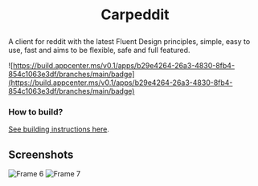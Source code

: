 # <p align="center">Carpeddit</p>
A client for reddit with the latest Fluent Design principles, simple, easy to use, fast and aims to be flexible, safe and full featured.

![https://build.appcenter.ms/v0.1/apps/b29e4264-26a3-4830-8fb4-854c1063e3df/branches/main/badge](https://build.appcenter.ms/v0.1/apps/b29e4264-26a3-4830-8fb4-854c1063e3df/branches/main/badge)

### How to build?

[See building instructions here](https://github.com/itsWindows11/Carpeddit/blob/main/CONTRIBUTING.md#running-the-app).

## Screenshots
![Frame 6](https://user-images.githubusercontent.com/81253203/170241545-5b28b0e2-ba3a-4232-bfe3-0b18f43d48a0.png)
![Frame 7](https://user-images.githubusercontent.com/81253203/170241795-812003bd-f05e-421f-a3f5-5b36279e19a9.png)
